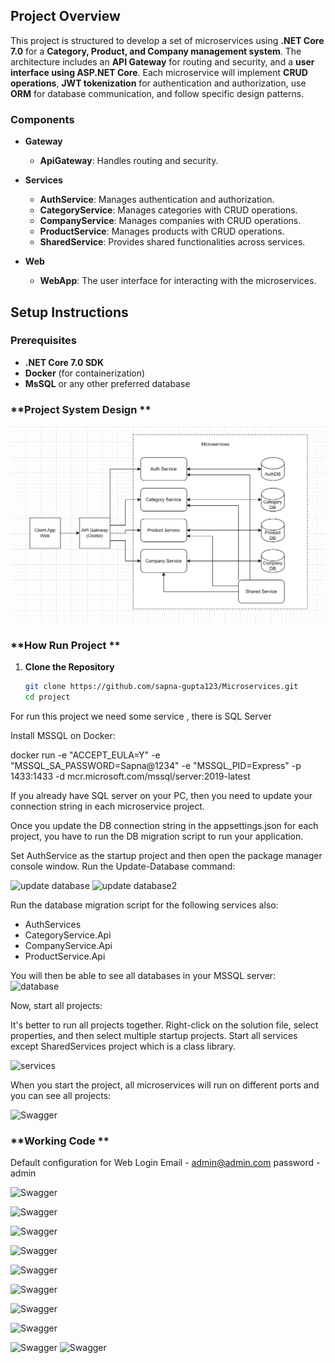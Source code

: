 ## **Project Overview**

This project is structured to develop a set of microservices using **.NET Core 7.0** for a **Category, Product, and Company management system**. The architecture includes an **API Gateway** for routing and security, and a **user interface using ASP.NET Core**. Each microservice will implement **CRUD operations**, **JWT tokenization** for authentication and authorization, use **ORM** for database communication, and follow specific design patterns.

### **Components**

- **Gateway**
  - **ApiGateway**: Handles routing and security.

- **Services**
  - **AuthService**: Manages authentication and authorization.
  - **CategoryService**: Manages categories with CRUD operations.
  - **CompanyService**: Manages companies with CRUD operations.
  - **ProductService**: Manages products with CRUD operations.
  - **SharedService**: Provides shared functionalities across services.

- **Web**
  - **WebApp**: The user interface for interacting with the microservices.

## **Setup Instructions**

### **Prerequisites**

- **.NET Core 7.0 SDK**
- **Docker** (for containerization)
- **MsSQL** or any other preferred database

### **Project System Design **
![System Design](OMA/WebApp/wwwroot/images/OMA_Service_System_Design.png)

### **How Run Project **

1. **Clone the Repository**
   ```sh
   git clone https://github.com/sapna-gupta123/Microservices.git
   cd project


For run this project we need some service , there is SQL Server 

Install MSSQL on Docker:

docker run -e "ACCEPT_EULA=Y" -e "MSSQL_SA_PASSWORD=Sapna@1234" -e "MSSQL_PID=Express" -p 1433:1433 -d mcr.microsoft.com/mssql/server:2019-latest

If you already have SQL server on your PC, then you need to update your connection string in each microservice project.


Once you update the DB connection string in the appsettings.json for each project, you have to run the DB migration script to run your application.


Set AuthService as the startup project and then open the package manager console window. Run the Update-Database command:

![update database](OMA/WebApp/wwwroot/images/Update-Database.png)
![update database2](OMA/WebApp/wwwroot/images/Update-Database2.png)

Run the database migration script for the following services also:

- AuthServices
- CategoryService.Api
- CompanyService.Api
- ProductService.Api

You will then be able to see all databases in your MSSQL server:
![database](OMA/WebApp/wwwroot/images/DataBase.jpg)

Now, start all projects:

It's better to run all projects together. Right-click on the solution file, select properties, and then select multiple startup projects. Start all services except SharedServices project which is a class library.

![services](OMA/WebApp/wwwroot/images/services.png)

When you start the project, all microservices will run on different ports and you can see all projects:

![Swagger](OMA/WebApp/wwwroot/images/swagger.png)

### **Working Code **

Default configuration for Web Login
Email - admin@admin.com
password - admin


![Swagger](OMA/WebApp/wwwroot/images/LoginPage.png)

![Swagger](OMA/WebApp/wwwroot/images/AddCompany.png)


![Swagger](OMA/WebApp/wwwroot/images/Company1.png)

![Swagger](OMA/WebApp/wwwroot/images/company2.png)

![Swagger](OMA/WebApp/wwwroot/images/category.png)

![Swagger](OMA/WebApp/wwwroot/images/product.png)

![Swagger](OMA/WebApp/wwwroot/images/product1.png)

![Swagger](OMA/WebApp/wwwroot/images/product2.png)

![Swagger](OMA/WebApp/wwwroot/images/delete.png)
![Swagger](OMA/WebApp/wwwroot/images/delete1.png)

